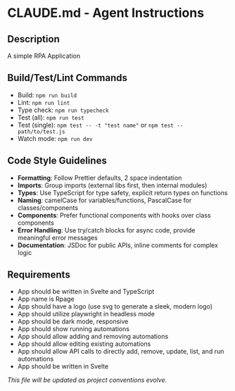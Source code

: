 # CLAUDE.md - Agent Instructions

## Description
A simple RPA Application

## Build/Test/Lint Commands
- Build: `npm run build`
- Lint: `npm run lint`
- Type check: `npm run typecheck`
- Test (all): `npm run test`
- Test (single): `npm test -- -t "test name"` or `npm test -- path/to/test.js`
- Watch mode: `npm run dev`

## Code Style Guidelines
- **Formatting**: Follow Prettier defaults, 2 space indentation
- **Imports**: Group imports (external libs first, then internal modules)
- **Types**: Use TypeScript for type safety, explicit return types on functions
- **Naming**: camelCase for variables/functions, PascalCase for classes/components
- **Components**: Prefer functional components with hooks over class components
- **Error Handling**: Use try/catch blocks for async code, provide meaningful error messages
- **Documentation**: JSDoc for public APIs, inline comments for complex logic

## Requirements
- App should be written in Svelte and TypeScript
- App name is Rpage
- App should have a logo (use svg to generate a sleek, modern logo)
- App should utilize playwright in headless mode
- App should be dark mode, responsive
- App should show running automations
- App should allow adding and removing automations
- App should allow editing existing automations
- App should allow API calls to directly add, remove, update, list, and run automations
- App should be written in Svelte

*This file will be updated as project conventions evolve.*